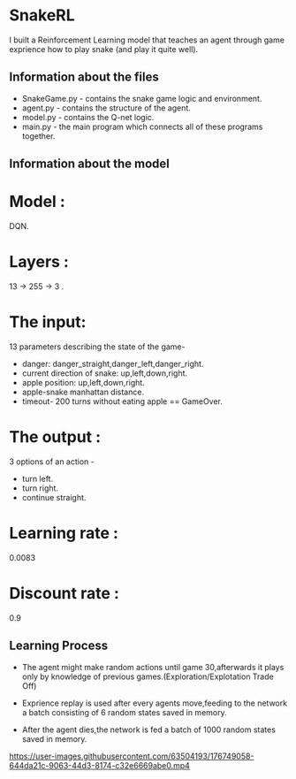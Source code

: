 # SnakeRL

I built a Reinforcement Learning model that teaches an agent through game exprience how to play snake (and play it quite well).

## Information about the files

* SnakeGame.py - contains the snake game logic and environment.
* agent.py - contains the structure of the agent.
* model.py - contains the Q-net logic.
* main.py - the main program which connects all of these programs together.

## Information about the model

# Model :
DQN.

# Layers :
13 -> 255 -> 3 .

# The input:
13 parameters describing the state of the game-
* danger: danger_straight,danger_left,danger_right.
* current direction of snake: up,left,down,right.
* apple position: up,left,down,right.
* apple-snake manhattan distance.
* timeout- 200 turns without eating apple == GameOver.

# The output :
3 options of an action -
* turn left.
* turn right. 
* continue straight.

# Learning rate : 
0.0083

# Discount rate :
0.9

## Learning Process 

* The agent might make random actions until game 30,afterwards it plays only by knowledge of previous games.(Exploration/Explotation Trade Off)

* Exprience replay is used after every agents move,feeding to the network a batch consisting of 6 random states saved in memory.

* After the agent dies,the network is fed a batch of 1000 random states saved in memory.



https://user-images.githubusercontent.com/63504193/176749058-644da21c-9063-44d3-8174-c32e6669abe0.mp4
